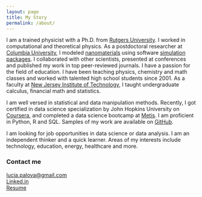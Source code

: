 ```yaml
---
layout: page
title: My Story
permalink: /about/
---
```


I am a trained physicist with a Ph.D. from [Rutgers University](http://www.physics.rutgers.edu/). I worked in computational and theoretical physics. As a postdoctoral researcher at [Columbia University](http://www.columbia.edu/), I modeled [nanomaterials](http://science.sciencemag.org/content/333/6045/999.abstract) using software [simulation](https://www.vasp.at/) [packages](http://www.quantum-espresso.org/). I collaborated with other scientists, presented at conferences and published my work in top peer-reviewed journals. I have a passion for the field of education. I have been teaching physics, chemistry and math classes and worked with talented high school students since 2001. As a faculty at [New Jersey Institute of Technology](http://www.njit.edu/), I taught undergraduate calculus, financial math and statistics.

I am well versed in statistical and data manipulation methods. Recently, I got certified in data science specialization by John Hopkins University on [Coursera](https://www.coursera.org/account/accomplishments/specialization/certificate/LL4BR8M6KAGX), and completed a data science bootcamp at [Metis](http://www.thisismetis.com/). I am proficient in Python, R and SQL. Samples of my work are available on [GitHub](https://github.com/lpalova).

I am looking for job opportunities in data science or data analysis. I am an independent thinker and a quick learner. Areas of my interests include technology, education, energy, healthcare and more.


### Contact me

[lucia.palova@gmail.com](mailto:email@domain.com)   
[Linked.in](https://www.linkedin.com/in/luciapalova)  
[Resume](/Resume_Lucia_Palova.pdf) 
